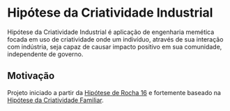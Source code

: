 # Hipótese da Criatividade Industrial
Hipótese da Criatividade Industrial é aplicação de engenharia memética focada
em uso de criatividade onde um indivíduo, através de sua interação com
indústria, seja capaz de causar impacto positivo em sua comunidade, independente
de governo.

## Motivação
Projeto iniciado a partir da [Hipótese de Rocha 16](https://github.com/fititnt/hipoteses-de-rocha)
e fortemente baseado na [Hipótese da Criatividade Familiar](https://github.com/fititnt/criatividade-familiar).
